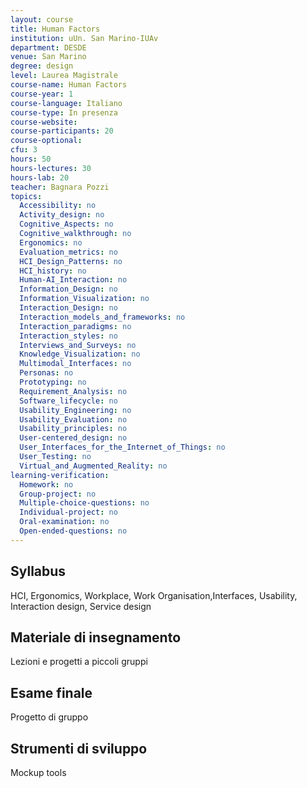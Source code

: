 ```yaml
---
layout: course
title: Human Factors
institution: uUn. San Marino-IUAv
department: DESDE
venue: San Marino
degree: design
level: Laurea Magistrale
course-name: Human Factors
course-year: 1
course-language: Italiano
course-type: In presenza
course-website: 
course-participants: 20
course-optional: 
cfu: 3
hours: 50
hours-lectures: 30
hours-lab: 20
teacher: Bagnara Pozzi
topics: 
  Accessibility: no 
  Activity_design: no 
  Cognitive_Aspects: no 
  Cognitive_walkthrough: no 
  Ergonomics: no 
  Evaluation_metrics: no 
  HCI_Design_Patterns: no 
  HCI_history: no 
  Human-AI_Interaction: no 
  Information_Design: no 
  Information_Visualization: no 
  Interaction_Design: no 
  Interaction_models_and_frameworks: no 
  Interaction_paradigms: no 
  Interaction_styles: no 
  Interviews_and_Surveys: no 
  Knowledge_Visualization: no 
  Multimodal_Interfaces: no 
  Personas: no 
  Prototyping: no 
  Requirement_Analysis: no 
  Software_lifecycle: no 
  Usability_Engineering: no 
  Usability_Evaluation: no 
  Usability_principles: no 
  User-centered_design: no 
  User_Interfaces_for_the_Internet_of_Things: no 
  User_Testing: no 
  Virtual_and_Augmented_Reality: no 
learning-verification: 
  Homework: no 
  Group-project: no 
  Multiple-choice-questions: no 
  Individual-project: no 
  Oral-examination: no 
  Open-ended-questions: no 
---
```



## Syllabus 
HCI, Ergonomics, Workplace, Work Organisation,Interfaces, Usability, Interaction design, Service design

## Materiale di insegnamento 
Lezioni e progetti a piccoli gruppi

## Esame finale 
Progetto di gruppo

## Strumenti di sviluppo 
Mockup tools
